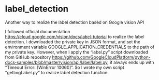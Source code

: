 # label_detection
Another way to realize the label detection based on Google vision API

I followed official documentation https://cloud.google.com/vision/docs/label-tutorial to realize the label detection. I downloaded the private key in JSON format, and set the environment variable GOOGLE_APPLICATION_CREDENTIALS to the path of my private key. However, when I apply the “label.py” script downloaded from GitHub repository https://github.com/GoogleCloudPlatform/python-docs-samples/blob/master/vision/api/label/label.py, it always ends up with “Timeout Error: [WinError 10060]”. So I wrote my own script "getImgLabel.py" to realize label detection function.
